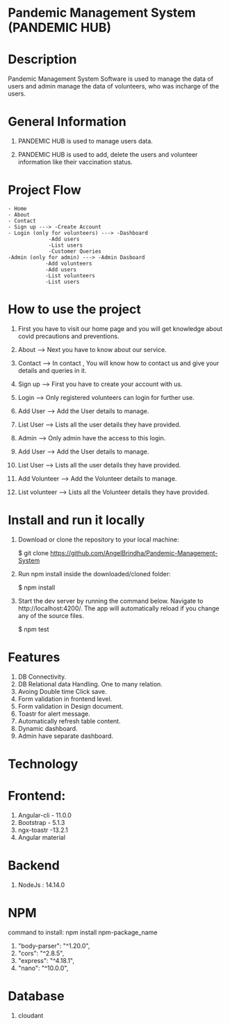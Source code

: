 # Pandemic Management System (PANDEMIC HUB)

# Description

Pandemic Management System Software  is used to manage the data of users and admin manage the data of volunteers,
who was incharge of the users.

# General Information

1.  PANDEMIC HUB is used to manage users data.

2.  PANDEMIC HUB is used to add, delete the users and volunteer information like their vaccination status.

# Project Flow

    - Home
    - About
    - Contact 
    - Sign up ---> -Create Account
    - Login (only for volunteers) ---> -Dashboard
                 -Add users
                 -List users
                 -Customer Queries
    -Admin (only for admin) ---> -Admin Dasboard
                -Add volunteers
                -Add users
                -List volunteers
                -List users
    


# How to use the project

1.  First you have to visit our home page and you will get knowledge about covid precautions and preventions.

2.  About --> Next you have to know about our service.

3.  Contact --> In contact , You will know how to contact us and give your details and  queries in it.

4.  Sign up --> First you have to create your account with us.

5.  Login --> Only registered volunteers can login for further use.

6.  Add User --> Add the User details to manage.

7.  List User --> Lists  all the  user details they have provided.

8.  Admin --> Only admin have the access to this login.

9.  Add User --> Add the User details to manage.

10.  List User --> Lists  all the  user details they have provided.

11. Add Volunteer --> Add the Volunteer details to manage.

12.  List volunteer --> Lists  all the  Volunteer details they have provided.


# Install and run it locally

1.  Download or clone the repository to your local machine:

    $ git clone https://github.com/AngelBrindha/Pandemic-Management-System

2.  Run npm install inside the downloaded/cloned folder:

    $ npm install

3.  Start the dev server by running the command below. Navigate to http://localhost:4200/.
    The app will automatically reload if you change any of the source files.

    $ npm test

# Features

1. DB Connectivity.
2. DB Relational data Handling.
   One to many relation.
3. Avoing Double time Click save.
4. Form validation in frontend level.
5. Form validation in Design document.
6. Toastr for alert message.
7. Automatically refresh table content.
8. Dynamic dashboard.
9. Admin have separate dashboard.

# Technology

# Frontend:

1. Angular-cli - 11.0.0
2. Bootstrap - 5.1.3
3. ngx-toastr -13.2.1
4. Angular material

# Backend

1. NodeJs : 14.14.0

# NPM

command to install: npm install npm-package_name

1. "body-parser": "^1.20.0",
2. "cors": "^2.8.5",
3. "express": "^4.18.1",
4. "nano": "^10.0.0",

# Database

1. cloudant
